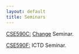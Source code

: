 ```yaml
---
layout: default
title: Seminars
---
```

[CSE590C:](http://www.cs.washington.edu/education/courses/590c/CurrentQtr/)
[Change](http://change.washington.edu) Seminar.

[CSE590F:](http://www.cs.washington.edu/education/courses/590f/CurrentQtr/)
ICTD Seminar.
